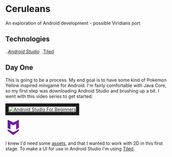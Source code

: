 # Ceruleans
An exploration of Android development - possible Viridians port

## Technologies
..*[Android Studio](https://developer.android.com/studio/index.html#downloads)
..*[Tiled](https://thorbjorn.itch.io/tiled)

## Day One

This is going to be a process. My end goal is to have some kind of Pokemon Yellow inspired minigame for Android. I'm fairly comfortable with Java Core, so my first step was downloading Android Studio and brushing up a bit. I went with this video series to get started:

<a href="http://www.youtube.com/watch?feature=player_embedded&v=dFlPARW5IX8
" target="_blank"><img src="http://img.youtube.com/vi/dFlPARW5IX8/0.jpg" 
alt="Android Studio For Beginners" width="240" height="180" border="10" /></a>

![alt text](https://github.com/adam-p/markdown-here/raw/master/src/common/images/icon48.png "Logo Title Text 1")

I knew I'd need some [assets](https://itch.io/game-assets/free), and that I wanted to work with 2D in this first stage. To make a UI for use in Android Studio I'm using [Tiled](https://www.youtube.com/watch?v=qik60F5I6J4).
